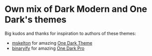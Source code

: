 # Own mix of Dark Modern and One Dark's themes

Big kudos and thanks for inspiration to authors of these themes:

- [mskelton](https://marketplace.visualstudio.com/publishers/mskelton) for amazing [One Dark Theme](https://marketplace.visualstudio.com/items?itemName=mskelton.one-dark-theme)
- [binaryify](https://marketplace.visualstudio.com/publishers/zhuangtongfa) for amazing [One Dark Pro](https://marketplace.visualstudio.com/items?itemName=zhuangtongfa.Material-theme)
